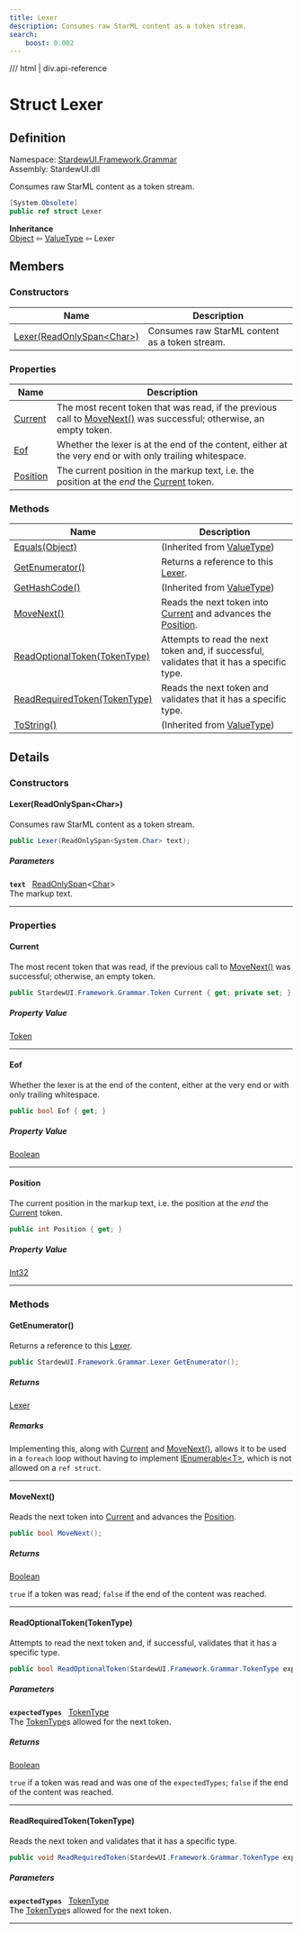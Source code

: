 ```yaml
---
title: Lexer
description: Consumes raw StarML content as a token stream.
search:
    boost: 0.002
---
```


<link rel="stylesheet" href="/StardewUI/stylesheets/reference.css" />

/// html | div.api-reference

# Struct Lexer

## Definition

<div class="api-definition" markdown>

Namespace: [StardewUI.Framework.Grammar](index.md)  
Assembly: StardewUI.dll  

</div>

Consumes raw StarML content as a token stream.

```cs
[System.Obsolete]
public ref struct Lexer
```

**Inheritance**  
[Object](https://learn.microsoft.com/en-us/dotnet/api/system.object) ⇦ [ValueType](https://learn.microsoft.com/en-us/dotnet/api/system.valuetype) ⇦ Lexer

## Members

### Constructors

 | Name | Description |
| --- | --- |
| [Lexer(ReadOnlySpan&lt;Char&gt;)](#lexerreadonlyspanchar) | Consumes raw StarML content as a token stream. | 

### Properties

 | Name | Description |
| --- | --- |
| [Current](#current) | The most recent token that was read, if the previous call to [MoveNext()](lexer.md#movenext) was successful; otherwise, an empty token. | 
| [Eof](#eof) | Whether the lexer is at the end of the content, either at the very end or with only trailing whitespace. | 
| [Position](#position) | The current position in the markup text, i.e. the position at the _end_ the [Current](lexer.md#current) token. | 

### Methods

 | Name | Description |
| --- | --- |
| [Equals(Object)](https://learn.microsoft.com/en-us/dotnet/api/system.valuetype.equals) | <span class="muted" markdown>(Inherited from [ValueType](https://learn.microsoft.com/en-us/dotnet/api/system.valuetype))</span> | 
| [GetEnumerator()](#getenumerator) | Returns a reference to this [Lexer](lexer.md). | 
| [GetHashCode()](https://learn.microsoft.com/en-us/dotnet/api/system.valuetype.gethashcode) | <span class="muted" markdown>(Inherited from [ValueType](https://learn.microsoft.com/en-us/dotnet/api/system.valuetype))</span> | 
| [MoveNext()](#movenext) | Reads the next token into [Current](lexer.md#current) and advances the [Position](lexer.md#position). | 
| [ReadOptionalToken(TokenType)](#readoptionaltokentokentype) | Attempts to read the next token and, if successful, validates that it has a specific type. | 
| [ReadRequiredToken(TokenType)](#readrequiredtokentokentype) | Reads the next token and validates that it has a specific type. | 
| [ToString()](https://learn.microsoft.com/en-us/dotnet/api/system.valuetype.tostring) | <span class="muted" markdown>(Inherited from [ValueType](https://learn.microsoft.com/en-us/dotnet/api/system.valuetype))</span> | 

## Details

### Constructors

#### Lexer(ReadOnlySpan&lt;Char&gt;)

Consumes raw StarML content as a token stream.

```cs
public Lexer(ReadOnlySpan<System.Char> text);
```

##### Parameters

**`text`** &nbsp; [ReadOnlySpan](https://learn.microsoft.com/en-us/dotnet/api/system.readonlyspan-1)<[Char](https://learn.microsoft.com/en-us/dotnet/api/system.char)>  
The markup text.

-----

### Properties

#### Current

The most recent token that was read, if the previous call to [MoveNext()](lexer.md#movenext) was successful; otherwise, an empty token.

```cs
public StardewUI.Framework.Grammar.Token Current { get; private set; }
```

##### Property Value

[Token](token.md)

-----

#### Eof

Whether the lexer is at the end of the content, either at the very end or with only trailing whitespace.

```cs
public bool Eof { get; }
```

##### Property Value

[Boolean](https://learn.microsoft.com/en-us/dotnet/api/system.boolean)

-----

#### Position

The current position in the markup text, i.e. the position at the _end_ the [Current](lexer.md#current) token.

```cs
public int Position { get; }
```

##### Property Value

[Int32](https://learn.microsoft.com/en-us/dotnet/api/system.int32)

-----

### Methods

#### GetEnumerator()

Returns a reference to this [Lexer](lexer.md).

```cs
public StardewUI.Framework.Grammar.Lexer GetEnumerator();
```

##### Returns

[Lexer](lexer.md)

##### Remarks

Implementing this, along with [Current](lexer.md#current) and [MoveNext()](lexer.md#movenext), allows it to be used in a `foreach` loop without having to implement [IEnumerable&lt;T&gt;](https://learn.microsoft.com/en-us/dotnet/api/system.collections.generic.ienumerable-1), which is not allowed on a `ref struct`.

-----

#### MoveNext()

Reads the next token into [Current](lexer.md#current) and advances the [Position](lexer.md#position).

```cs
public bool MoveNext();
```

##### Returns

[Boolean](https://learn.microsoft.com/en-us/dotnet/api/system.boolean)

  `true` if a token was read; `false` if the end of the content was reached.

-----

#### ReadOptionalToken(TokenType)

Attempts to read the next token and, if successful, validates that it has a specific type.

```cs
public bool ReadOptionalToken(StardewUI.Framework.Grammar.TokenType expectedTypes);
```

##### Parameters

**`expectedTypes`** &nbsp; [TokenType](tokentype.md)  
The [TokenType](tokentype.md)s allowed for the next token.

##### Returns

[Boolean](https://learn.microsoft.com/en-us/dotnet/api/system.boolean)

  `true` if a token was read and was one of the `expectedTypes`; `false` if the end of the content was reached.

-----

#### ReadRequiredToken(TokenType)

Reads the next token and validates that it has a specific type.

```cs
public void ReadRequiredToken(StardewUI.Framework.Grammar.TokenType expectedTypes);
```

##### Parameters

**`expectedTypes`** &nbsp; [TokenType](tokentype.md)  
The [TokenType](tokentype.md)s allowed for the next token.

-----

